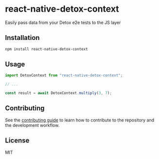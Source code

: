 # react-native-detox-context

Easily pass data from your Detox e2e tests to the JS layer

## Installation

```sh
npm install react-native-detox-context
```

## Usage

```js
import DetoxContext from "react-native-detox-context";

// ...

const result = await DetoxContext.multiply(3, 7);
```

## Contributing

See the [contributing guide](CONTRIBUTING.md) to learn how to contribute to the repository and the development workflow.

## License

MIT
